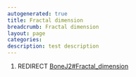 ```yaml
---
autogenerated: true
title: Fractal dimension
breadcrumb: Fractal dimension
layout: page
categories: 
description: test description
---
```


1.  REDIRECT [BoneJ2\#Fractal\_dimension](BoneJ2#Fractal_dimension "wikilink")
